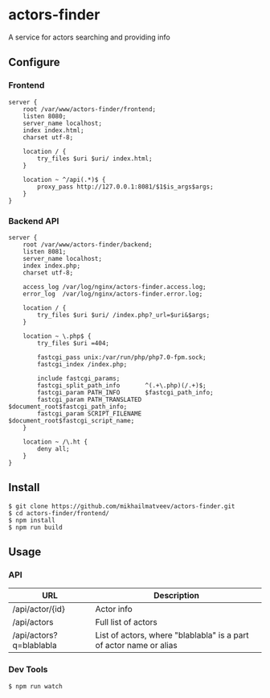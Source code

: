 # actors-finder
A service for actors searching and providing info

## Configure

### Frontend
```
server {
    root /var/www/actors-finder/frontend;
    listen 8080;
    server_name localhost;
    index index.html;
    charset utf-8;

    location / {
        try_files $uri $uri/ index.html;
    }

    location ~ ^/api(.*)$ {
        proxy_pass http://127.0.0.1:8081/$1$is_args$args;
    }
}
```

### Backend API
```
server {
    root /var/www/actors-finder/backend;
    listen 8081;
    server_name localhost;
    index index.php;
    charset utf-8;

    access_log /var/log/nginx/actors-finder.access.log;
    error_log  /var/log/nginx/actors-finder.error.log;

    location / {
        try_files $uri $uri/ /index.php?_url=$uri&$args;
    }

    location ~ \.php$ {
        try_files $uri =404;

        fastcgi_pass unix:/var/run/php/php7.0-fpm.sock;
        fastcgi_index /index.php;

        include fastcgi_params;
        fastcgi_split_path_info       ^(.+\.php)(/.+)$;
        fastcgi_param PATH_INFO       $fastcgi_path_info;
        fastcgi_param PATH_TRANSLATED $document_root$fastcgi_path_info;
        fastcgi_param SCRIPT_FILENAME $document_root$fastcgi_script_name;
    }

    location ~ /\.ht {
        deny all;
    }
}
```

## Install
```
$ git clone https://github.com/mikhailmatveev/actors-finder.git
$ cd actors-finder/frontend/
$ npm install
$ npm run build
```

## Usage

### API
| URL                     | Description                                                        |
|-------------------------|--------------------------------------------------------------------|
| /api/actor/{id}         | Actor info                                                         |
| /api/actors             | Full list of actors                                                |
| /api/actors?q=blablabla | List of actors, where "blablabla" is a part of actor name or alias |

### Dev Tools
```
$ npm run watch
```
